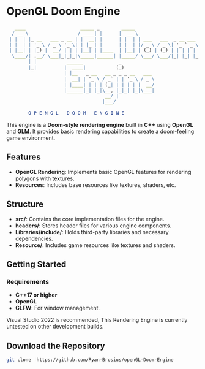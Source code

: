 # OpenGL Doom Engine

```mathematica
   ____                    _____ _        _____                        
  / __ \                  / ____| |      |  __ \                       
 | |  | |_ __   ___ _ __ | |  __| |      | |  | | ___   ___  _ __ ___  
 | |  | | '_ \ / _ \ '_ \| | |_ | |      | |  | |/ _ \ / _ \| '_ ` _ \ 
 | |__| | |_) |  __/ | | | |__| | |____  | |__| | (_) | (_) | | | | | |
  \____/| .__/ \___|_|_|_|\_____|______| |_____/ \___/ \___/|_| |_| |_|
        | |           ______             _                              
        |_|          |  ____|           (_)                              
                     | |__   _ __   __ _ _ _ __   ___                    
                     |  __| | '_ \ / _` | | '_ \ / _ \                   
                     | |____| | | | (_| | | | | |  __/                   
                     |______|_| |_|\__, |_|_| |_|\___|                   
                                    __/ |                                
                                   |___/   
                                                                 
        O P E N G L   D O O M   E N G I N E

```

This engine is a **Doom-style rendering engine** built in **C++** using **OpenGL** and **GLM**. It provides basic rendering capabilities to create a doom-feeling game environment.

## Features
- **OpenGL Rendering**: Implements basic OpenGL features for rendering polygons with textures.
- **Resources**: Includes base resources like textures, shaders, etc.

## Structure
- **src/**: Contains the core implementation files for the engine.
- **headers/**: Stores header files for various engine components.
- **Libraries/include/**: Holds third-party libraries and necessary dependencies.
- **Resource/**: Includes game resources like textures and shaders.

## Getting Started
### Requirements
- **C++17 or higher**
- **OpenGL**
- **GLFW**: For window management.

Visual Studio 2022 is recommended, This Rendering Engine is currently untested on other development builds.

## Download the Repository
```bash
git clone  https://github.com/Ryan-Brosius/openGL-Doom-Engine
```